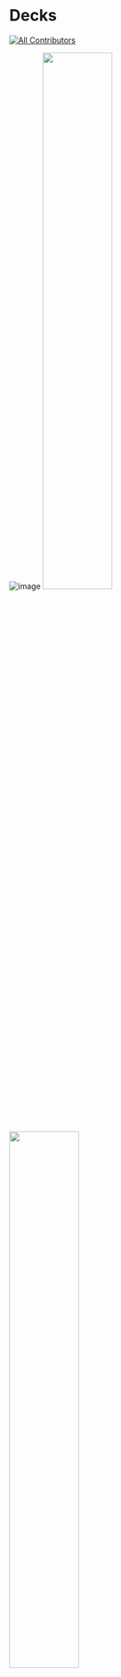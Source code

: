 
# Decks <!-- ALL-CONTRIBUTORS-BADGE:START - Do not remove or modify this section -->
[![All Contributors](https://img.shields.io/badge/all_contributors-3-orange.svg?style=flat-square)](#contributors-)
<!-- ALL-CONTRIBUTORS-BADGE:END -->

![image](https://user-images.githubusercontent.com/54434107/113741998-7692e800-9702-11eb-8015-2e7c80d489ce.png)
<img src="https://user-images.githubusercontent.com/54434107/113741938-65e27200-9702-11eb-984d-4511a5446d14.png" width="49.75%" height="49.75%"> <img src="https://user-images.githubusercontent.com/54434107/113742201-a9d57700-9702-11eb-9da0-61a5e85a2a5b.png" width="49.75%" height="49.75%">
<img src="https://user-images.githubusercontent.com/54434107/113742311-c96c9f80-9702-11eb-901e-9ee6abe93784.png" width="49.75%" height="49.75%"> <img src="https://user-images.githubusercontent.com/54434107/113742429-e99c5e80-9702-11eb-9797-cce0de5879ea.png" width="49.75%" height="49.75%">
<img src="https://user-images.githubusercontent.com/54434107/113742527-fe78f200-9702-11eb-9290-b1dc368ae1d6.png" width="49.75%" height="49.75%"> <img src="https://user-images.githubusercontent.com/54434107/113742618-118bc200-9703-11eb-924c-6b2f577f7e17.png" width="49.75%" height="49.75%">
<img src="https://user-images.githubusercontent.com/54434107/113742654-1e101a80-9703-11eb-92bc-bd18d9b634dc.png" width="49.75%" height="49.75%"> <img src="https://user-images.githubusercontent.com/54434107/113743501-0ab17f00-9704-11eb-8f1b-c8965fb4cb34.png" width="49.75%" height="49.75%">
<img src="https://user-images.githubusercontent.com/54434107/113743537-113ff680-9704-11eb-9537-37b17633c301.png" width="49.75%" height="49.75%"> <img src="https://user-images.githubusercontent.com/54434107/113743580-1ef57c00-9704-11eb-83ce-8d7d83807f12.png" width="49.75%" height="49.75%">

Decks is an web application that allows users to generate and share their own digital flash cards and practice learning them in a fun, intuitive way with their friends.

The app was written entirely in Typescript and was developed by a team of 3 developers who are mentioned below. 👱‍♂️🧔👩

## Tech Stack 🖥

- Typescript
- React
- Redux
- Express.js
- PostgreSQL
- Firebase

## Installation Guide ⌨️

1. Fork and clone this repo
2. Run `npm install` in the client folder
3. Run `npm install` in the server folder
4. In the server folder, run `node index.ts`
5. In the client folder, run `npm start` and the application will launch in your browser

## Contributors 🐾

<!-- ALL-CONTRIBUTORS-LIST:START - Do not remove or modify this section -->
<!-- prettier-ignore-start -->
<!-- markdownlint-disable -->
<table>
  <tr>
    <td align="center"><a href="https://www.linkedin.com/in/carlaastrain/"><img src="https://avatars.githubusercontent.com/u/75937847?v=4?s=150" width="150px;" alt=""/><br /><sub><b>Carla Astrain </b></sub></a><br /><a href="https://github.com/smartin88/Decks/commits?author=carlaastrain" title="Code">💻</a> <a href="#design-carlaastrain" title="Design">🎨</a></td>
    <td align="center"><a href="https://www.linkedin.com/in/shaun-martin-5860ba45/"><img src="https://avatars.githubusercontent.com/u/74296786?v=4?s=150" width="150px;" alt=""/><br /><sub><b>Shaun Martin</b></sub></a><br /><a href="https://github.com/smartin88/Decks/commits?author=smartin88" title="Code">💻</a> <a href="#design-smartin88" title="Design">🎨</a></td>
    <td align="center"><a href="https://www.linkedin.com/in/draguhn/"><img src="https://avatars.githubusercontent.com/u/54434107?v=4?s=150" width="150px;" alt=""/><br /><sub><b>Max Draguhn</b></sub></a><br /><a href="https://github.com/smartin88/Decks/commits?author=draguhn" title="Code">💻</a> <a href="#design-draguhn" title="Design">🎨</a></td>
  </tr>
</table>

<!-- markdownlint-restore -->
<!-- prettier-ignore-end -->

<!-- ALL-CONTRIBUTORS-LIST:END -->


